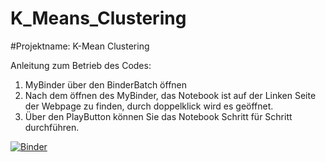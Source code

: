 # K_Means_Clustering


#Projektname: K-Mean Clustering

Anleitung zum Betrieb des Codes: 
1. MyBinder über den BinderBatch öffnen
2. Nach dem öffnen des MyBinder, das Notebook ist auf der Linken Seite der Webpage zu finden, durch doppelklick wird es geöffnet.
3. Über den PlayButton können Sie das Notebook Schritt für Schritt durchführen.


[![Binder](https://mybinder.org/badge_logo.svg)](https://mybinder.org/v2/gh/Phips91/K_Means_Clustering.git/HEAD)

